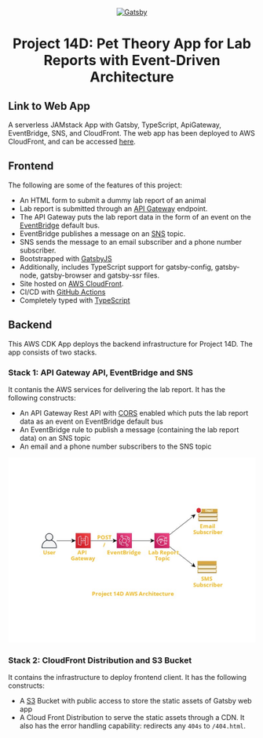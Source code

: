<p align="center">
  <a href="https://www.gatsbyjs.com">
    <img alt="Gatsby" src="https://www.gatsbyjs.com/Gatsby-Monogram.svg" width="60" />
  </a>
</p>
<h1 align="center">
  Project 14D: Pet Theory App for Lab Reports with Event-Driven Architecture
</h1>

## Link to Web App

A serverless JAMstack App with Gatsby, TypeScript, ApiGateway, EventBridge, SNS, and CloudFront. The web app has been deployed to AWS CloudFront, and can be accessed [here](https://dv0uvvryjj7u9.cloudfront.net/).

## Frontend

The following are some of the features of this project:

- An HTML form to submit a dummy lab report of an animal
- Lab report is submitted through an [API Gateway](https://aws.amazon.com/api-gateway/) endpoint.
- The API Gateway puts the lab report data in the form of an event on the [EventBridge](https://aws.amazon.com/eventbridge/) default bus.
- EventBridge publishes a message on an [SNS](https://aws.amazon.com/sns/) topic.
- SNS sends the message to an email subscriber and a phone number subscriber.
- Bootstrapped with [GatsbyJS](https://www.gatsbyjs.com/)
- Additionally, includes TypeScript support for gatsby-config, gatsby-node, gatsby-browser and gatsby-ssr files.
- Site hosted on [AWS CloudFront](https://aws.amazon.com/cloudfront/).
- CI/CD with [GitHub Actions](https://docs.github.com/en/actions)
- Completely typed with [TypeScript](https://www.typescriptlang.org/)

## Backend

This AWS CDK App deploys the backend infrastructure for Project 14D. The app consists of two stacks.

### Stack 1: API Gateway API, EventBridge and SNS

It contanis the AWS services for delivering the lab report. It has the following constructs:

- An API Gateway Rest API with [CORS](https://developer.mozilla.org/en-US/docs/Web/HTTP/CORS) enabled which puts the lab report data as an event on EventBridge default bus
- An EventBridge rule to publish a message (containing the lab report data) on an SNS topic
- An email and a phone number subscribers to the SNS topic

<p align="center">
  <img alt="Architecture Diagram" src="./backend/P14d AWS Architecture.jpg" />
</p>

### Stack 2: CloudFront Distribution and S3 Bucket

It contains the infrastructure to deploy frontend client. It has the following constructs:

- A [S3](https://aws.amazon.com/s3/) Bucket with public access to store the static assets of Gatsby web app
- A Cloud Front Distribution to serve the static assets through a CDN. It also has the error handling capability: redirects any `404s` to `/404.html`.
